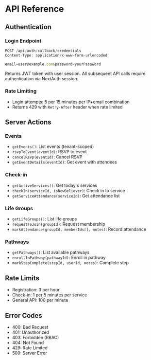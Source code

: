 # API Reference

## Authentication

### Login Endpoint
```typescript
POST /api/auth/callback/credentials
Content-Type: application/x-www-form-urlencoded

email=user@example.com&password=yourPassword
```

Returns JWT token with user session. All subsequent API calls require authentication via NextAuth session.

### Rate Limiting
- Login attempts: 5 per 15 minutes per IP+email combination
- Returns 429 with `Retry-After` header when rate limited

## Server Actions

### Events
- `getEvents()`: List events (tenant-scoped)
- `rsvpToEvent(eventId)`: RSVP to event
- `cancelRsvp(eventId)`: Cancel RSVP
- `getEventDetails(eventId)`: Get event with attendees

### Check-in
- `getActiveServices()`: Get today's services
- `checkIn(serviceId, isNewBeliever)`: Check in to service
- `getServiceAttendance(serviceId)`: Get attendance list

### Life Groups
- `getLifeGroups()`: List life groups
- `requestToJoin(groupId)`: Request membership
- `markAttendance(groupId, memberIds[], notes)`: Record attendance

### Pathways
- `getPathways()`: List available pathways
- `enrollInPathway(pathwayId)`: Enroll in pathway
- `markStepComplete(stepId, userId, notes)`: Complete step

## Rate Limits
- Registration: 3 per hour
- Check-in: 1 per 5 minutes per service
- General API: 100 per minute

## Error Codes
- 400: Bad Request
- 401: Unauthorized
- 403: Forbidden (RBAC)
- 404: Not Found
- 429: Rate Limited
- 500: Server Error